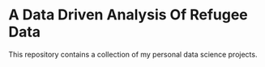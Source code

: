 # A Data Driven Analysis Of Refugee Data
This repository contains a collection of my personal data science projects. 
